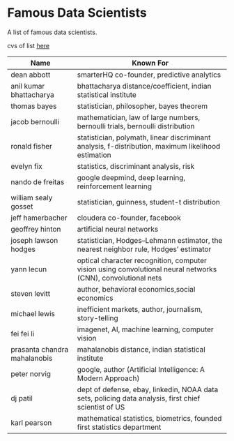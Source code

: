 # Famous Data Scientists
A list of famous data scientists.

cvs of list [here](./data_scientists.csv)


| Name | Known For |
| ---- | --------- |
| dean abbott | smarterHQ co-founder, predictive analytics |
| anil kumar bhattacharya | bhattacharya distance/coefficient, indian statistical institute |
| thomas bayes | statistician, philosopher, bayes theorem |
| jacob bernoulli | mathematician, law of large numbers, bernoulli trials, bernoulli distribution |
| ronald fisher | statistician, polymath, linear discriminant analysis, f-distribution, maximum likelihood estimation |
| evelyn fix | statistics, discriminant analysis, risk |
| nando de freitas | google deepmind, deep learning, reinforcement learning |
| william sealy gosset | statistician, guinness, student-t distribution |
| jeff hamerbacher | cloudera co-founder, facebook |
| geoffrey hinton | artificial neural networks |
| joseph lawson hodges | statistician,  Hodges–Lehmann estimator, the nearest neighbor rule, Hodges’ estimator |
| yann lecun | optical character recognition, computer vision using convolutional neural networks (CNN), convolutional nets |
| steven levitt | author, behavioral economics,social economics |
| michael lewis |inefficient markets, author, journalism, story-telling |
| fei fei li | imagenet, AI, machine learning, computer vision |
| prasanta chandra mahalanobis | mahalanobis distance, indian statistical institute |
| peter norvig | google, author (Artificial Intelligence: A Modern Approach) |
| dj patil | dept of defense, ebay, linkedin, NOAA data sets, policing data analysis, first chief scientist of US |
| karl pearson | mathematical statistics, biometrics, founded first statistics department |
